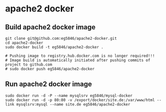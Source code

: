 # apache2 docker

## Build apache2 docker image
```
git clone git@github.com:eg5846/apache2-docker.git
cd apache2-docker
sudo docker build -t eg5846/apache2-docker .

# Pushing image to registry.hub.docker.com is no longer required!!!
# Image build is automatically initiated after pushing commits of project to github.com
# sudo docker push eg5846/apache2-docker
```

## Run apache2 docker image
```
sudo docker run -d -P --name mysqlsrv eg5846/mysql-docker
sudo docker run -d -p 80:80 -v /export/docker/site.de:/var/www/html --link mysqlsrv:mysql --name site.de eg5846/apache2-docker
```

